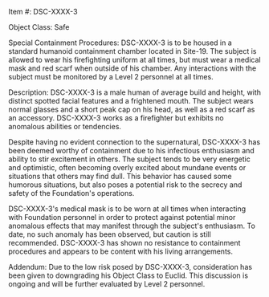 Item #: DSC-XXXX-3

Object Class: Safe

Special Containment Procedures: DSC-XXXX-3 is to be housed in a standard humanoid containment chamber located in Site-19. The subject is allowed to wear his firefighting uniform at all times, but must wear a medical mask and red scarf when outside of his chamber. Any interactions with the subject must be monitored by a Level 2 personnel at all times.

Description: DSC-XXXX-3 is a male human of average build and height, with distinct spotted facial features and a frightened mouth. The subject wears normal glasses and a short peak cap on his head, as well as a red scarf as an accessory. DSC-XXXX-3 works as a firefighter but exhibits no anomalous abilities or tendencies.

Despite having no evident connection to the supernatural, DSC-XXXX-3 has been deemed worthy of containment due to his infectious enthusiasm and ability to stir excitement in others. The subject tends to be very energetic and optimistic, often becoming overly excited about mundane events or situations that others may find dull. This behavior has caused some humorous situations, but also poses a potential risk to the secrecy and safety of the Foundation's operations.

DSC-XXXX-3's medical mask is to be worn at all times when interacting with Foundation personnel in order to protect against potential minor anomalous effects that may manifest through the subject's enthusiasm. To date, no such anomaly has been observed, but caution is still recommended. DSC-XXXX-3 has shown no resistance to containment procedures and appears to be content with his living arrangements.

Addendum: Due to the low risk posed by DSC-XXXX-3, consideration has been given to downgrading his Object Class to Euclid. This discussion is ongoing and will be further evaluated by Level 2 personnel.